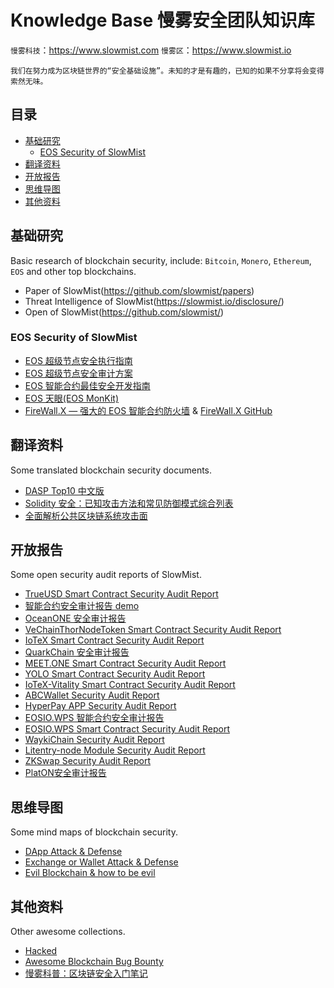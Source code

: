 # Knowledge Base 慢雾安全团队知识库

`慢雾科技`：https://www.slowmist.com
`慢雾区`：https://www.slowmist.io

`我们在努力成为区块链世界的“安全基础设施”。未知的才是有趣的，已知的如果不分享将会变得索然无味。`

## 目录
* [基础研究](#基础研究)
    * [EOS Security of SlowMist](#eos-security-of-slowmist)
* [翻译资料](#翻译资料)
* [开放报告](#开放报告)
* [思维导图](#思维导图)
* [其他资料](#其他资料)

## 基础研究

Basic research of blockchain security, include: `Bitcoin`, `Monero`, `Ethereum`, `EOS` and other top blockchains.

* Paper of SlowMist(https://github.com/slowmist/papers)
* Threat Intelligence of SlowMist(https://slowmist.io/disclosure/)
* Open of SlowMist(https://github.com/slowmist/)

### EOS Security of SlowMist

* [EOS 超级节点安全执行指南](https://github.com/slowmist/eos-bp-nodes-security-checklist)
* [EOS 超级节点安全审计方案](https://github.com/slowmist/eos-bp-nodes-security-checklist/blob/master/audit.md)
* [EOS 智能合约最佳安全开发指南](https://github.com/slowmist/eos-smart-contract-security-best-practices)
* [EOS 天眼(EOS MonKit)](https://eos.slowmist.io/)
* [FireWall.X — 强大的 EOS 智能合约防火墙](https://firewallx.io/) & [FireWall.X GitHub](https://github.com/firewall-x)

## 翻译资料

Some translated blockchain security documents.

* [DASP Top10 中文版](./DASP-top10-chinese.pdf)
* [Solidity 安全：已知攻击方法和常见防御模式综合列表](./solidity-security-comprehensive-list-of-known-attack-vectors-and-common-anti-patterns-chinese.md)
* [全面解析公共区块链系统攻击面](./Exploring-the-Attack-Surface-of-Blockchain-A-Systematic-Overview-zh_CN.md)

## 开放报告

Some open security audit reports of SlowMist.

* [TrueUSD Smart Contract Security Audit Report](./open-report/TrueUSD-Smart-Contract-Security-Audit-Report.md)
* [智能合约安全审计报告 demo](./open-report/Smart-Contract-Security-Audit-Report-demo-chinese.md)
* [OceanONE 安全审计报告](./open-report/OceanONE-Security-Audit-Report.md)
* [VeChainThorNodeToken Smart Contract Security Audit Report](./open-report/VeChainThorNodeToken-Smart-Contract-Security-Audit-Report.md)
* [IoTeX Smart Contract Security Audit Report](./open-report/IoTeX-Smart-Contract-Security-Audit-Report.md)
* [QuarkChain 安全审计报告](./open-report/QuarkChain-Security-Audit-Report.md)
* [MEET.ONE Smart Contract Security Audit Report](https://github.com/meet-one/contracts/blob/master/eosiomeetone/open-report/Security-Audit-Report.md)
* [YOLO Smart Contract Security Audit Report](https://github.com/KyberNetwork/eos_smart_contracts/blob/master/docs/YOLO_Smart_Contract_Security_Audit_Report.pdf)
* [IoTeX-Vitality Smart Contract Security Audit Report](./open-report/IoTeX-Vitality-Smart-Contract-Security-Audit-Report.md)
* [ABCWallet Security Audit Report](./open-report/ABCWallet_Security_Audit_Report_EN.pdf)
* [HyperPay APP Security Audit Report](./open-report/HyperPay_APP_Security_Audit_Report.pdf)
* [EOSIO.WPS 智能合约安全审计报告](./open-report/EOSIO.WPS_Smart_Contract_Security_Audit_Report_zh.pdf)
* [EOSIO.WPS Smart Contract Security Audit Report](./open-report/EOSIO.WPS_Smart_Contract_Security_Audit_Report_en.pdf)
* [WaykiChain Security Audit Report](./open-report/WaykiChain%20Security%20Audit%20Report.pdf)
* [Litentry-node Module Security Audit Report](./open-report/Litentry-node%20Module%20Security%20Audit%20Report.pdf)
* [ZKSwap Security Audit Report](./open-report/ZKSwap-Security-Audit-Report.pdf)
* [PlatON安全审计报告](./open-report/PlatON安全审计报告.pdf)

## 思维导图

Some mind maps of blockchain security.

* [DApp Attack & Defense](https://github.com/slowmist/Knowledge-Base/blob/master/dapp_attack_defense.png)
* [Exchange or Wallet Attack & Defense](https://github.com/slowmist/Knowledge-Base/blob/master/exchange_wallet_attack_defense.png)
* [Evil Blockchain & how to be evil](https://github.com/slowmist/Knowledge-Base/blob/master/evil_blockchain.png)

## 其他资料

Other awesome collections.

* [Hacked](https://hacked.slowmist.io)
* [Awesome Blockchain Bug Bounty](https://github.com/slowmist/awesome-blockchain-bug-bounty)
* [慢雾科普：区块链安全入门笔记](./blockchain_security_study_notes/README.md)
